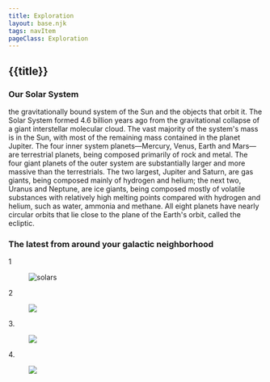 ```yaml
---
title: Exploration
layout: base.njk
tags: navItem
pageClass: Exploration
---
```

## {{title}}

### Our Solar System
the gravitationally bound system of the Sun and the objects that orbit it. The Solar System formed 4.6 billion years ago from the gravitational collapse of a giant interstellar molecular cloud. The vast majority of the system's mass is in the Sun, with most of the remaining mass contained in the planet Jupiter. The four inner system planets—Mercury, Venus, Earth and Mars—are terrestrial planets, being composed primarily of rock and metal. The four giant planets of the outer system are substantially larger and more massive than the terrestrials. The two largest, Jupiter and Saturn, are gas giants, being composed mainly of hydrogen and helium; the next two, Uranus and Neptune, are ice giants, being composed mostly of volatile substances with relatively high melting points compared with hydrogen and helium, such as water, ammonia and methane. All eight planets have nearly circular orbits that lie close to the plane of the Earth's orbit, called the ecliptic.

### The latest from around your galactic neighborhood

1
<figure>
<img src="/images/solar-system.jpg" alt="solars">
</figure>

2
<figure>
<img src="/" alt=" ">
</figure>

3.<figure>
<img src="/" alt=" ">
</figure>
4.
<figure>
<img src="/" alt=" ">
</figure>

